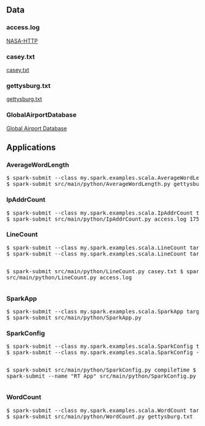 <h2>Data</h2>

<h3>access.log</h3>

<p><a href="http://ita.ee.lbl.gov/html/contrib/NASA-HTTP.html">NASA-HTTP</a></p>

<h3>casey.txt</h3>

<p><a href="https://github.com/hagenhaus/my-spark-examples/blob/master/data/casey.txt">casey.txt</a></p>

<h3>gettysburg.txt</h3>

<p><a href="https://github.com/hagenhaus/my-spark-examples/blob/master/data/gettysburg.txt">gettysburg.txt</a></p>

<h3>GlobalAirportDatabase</h3>

<p><a href="http://www.partow.net/miscellaneous/airportdatabase/">Global Airport Database</a></p>

<h2>Applications</h2>

<h3>AverageWordLength</h3>
<pre>
$ spark-submit --class my.spark.examples.scala.AverageWordLength target/my-spark-examples-1.0.jar gettysburg.txt
$ spark-submit src/main/python/AverageWordLength.py gettysburg.txt
</pre>

<h3>IpAddrCount</h3>
<pre>
$ spark-submit --class my.spark.examples.scala.IpAddrCount target/my-spark-examples-1.0.jar access.log 175.44.24.82
$ spark-submit src/main/python/IpAddrCount.py access.log 175.44.24.82
</pre>

<h3>LineCount</h3>
<pre>
$ spark-submit --class my.spark.examples.scala.LineCount target/my-spark-examples-1.0.jar casey.txt
$ spark-submit --class my.spark.examples.scala.LineCount target/my-spark-examples-1.0.jar access.log

$ spark-submit src/main/python/LineCount.py casey.txt
$ spark-submit src/main/python/LineCount.py access.log
</pre>

<h3 id="sparkapp">SparkApp</h3>
<pre>
$ spark-submit --class my.spark.examples.scala.SparkApp target/my-spark-examples-1.0.jar
$ spark-submit src/main/python/SparkApp.py
</pre>

<h3 id="sparkconfig">SparkConfig</h3>
<pre>
$ spark-submit --class my.spark.examples.scala.SparkConfig target/my-spark-examples-1.0.jar compileTime
$ spark-submit --class my.spark.examples.scala.SparkConfig --name "RT App" target/my-spark-examples-1.0.jar runTime

$ spark-submit src/main/python/SparkConfig.py compileTime
$ spark-submit --name "RT App" src/main/python/SparkConfig.py runTime
</pre>

<h3>WordCount</h3>
<pre>
$ spark-submit --class my.spark.examples.scala.WordCount target/my-spark-examples-1.0.jar gettysburg.txt
$ spark-submit src/main/python/WordCount.py gettysburg.txt
</pre>
